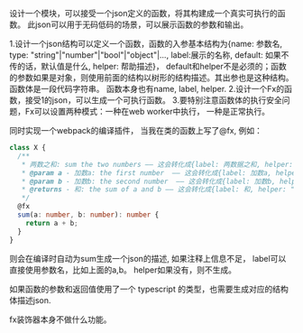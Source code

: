 设计一个模块，可以接受一个json定义的函数，将其构建成一个真实可执行的函数。
此json可以用于无码低码的场景，可以展示函数的参数和输出。

1.设计一个json结构可以定义一个函数，函数的入参基本结构为{name: 参数名, type: "string"|"number"|"bool"|"object"|..., label:展示的名称, default: 如果不传的话，默认值是什么, helper: 帮助描述}， default和helper不是必须的；函数的参数如果是对象，则使用前面的结构以树形的结构描述。其出参也是这种结构。函数体是一段代码字符串。 函数本身也有name, label, helper.
2.设计一个Fx的函数，接受1的json，可以生成一个可执行函数。
3.要特别注意函数体的执行安全问题，Fx可以设置两种模式：一种在web worker中执行， 一种是正常执行。


同时实现一个webpack的编译插件， 当我在类的函数上写了@fx, 例如：

```typescript
class X {
  /**
   * 两数之和: sum the two numbers —— 这会转化成{label: 两数据之和, helper: "sum the two numbers"}
   * @param a - 加数a: the first number  —— 这会转化成{label: 加数a, helper: "the first number"}
   * @param b - 加数b: the second number  —— 这会转化成{label: 加数b, helper: "the second number"}
   * @returns - 和: the sum of a and b —— 这会转化成{label: 和, helper: "the sum of a and b"}
   */
  @fx
  sum(a: number, b: number): number {
    return a + b;
  }
}
```
则会在编译时自动为sum生成一个json的描述, 如果注释上信息不足， label可以直接使用参数名，比如上面的a,b。 helper如果没有，则不生成。

如果函数的参数和返回值使用了一个 typescript 的类型，也需要生成对应的结构体描述json.

fx装饰器本身不做什么功能。
